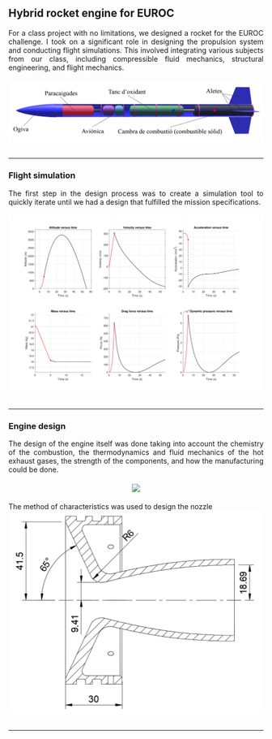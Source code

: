 ## Hybrid rocket engine for EUROC
<div style="text-align:justify; margin-bottom: 20px;">
For a class project with no limitations, we designed a rocket for the EUROC challenge. I took on a significant role in designing the propulsion system and conducting flight simulations. This involved integrating various subjects from our class, including compressible fluid mechanics, structural engineering, and flight mechanics.
</div>
<div style="text-align:center">
<img src="images/Diagram_Rocket.png"/>
</div>
<br/>

---

### Flight simulation
<div style="text-align:justify; margin-bottom: 20px;">
The first step in the design process was to create a simulation tool to quickly iterate until we had a design that fulfilled the mission specifications.
</div>
<div style="text-align:center">
<img src="images/flight_data.png"/>
</div>
<br/>

---

### Engine design
<div style="text-align:justify; margin-bottom: 20px;">
The design of the engine itself was done taking into account the chemistry of the combustion, the thermodynamics and fluid mechanics of the hot exhaust gases, the strength of the components, and how the manufacturing could be done.
</div>
<div style="text-align:center">
<img width = "600" src="images/rocket_exploded_view.gif"/>
</div>
<br/>
The method of characteristics was used to design the nozzle
<div style="text-align:center">
<img src="images/MOC_nozzle.png"/>
</div>
<br/>

---